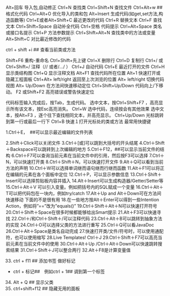 Alt+回车 导入包,自动修正
Ctrl+N   查找类
Ctrl+Shift+N 查找文件
Ctrl+Alt+w  ##格式化代码
Ctrl+Alt+O 优化导入的类和包
Alt+Insert 生成代码(如get,set方法,构造函数等)
Ctrl+E或者Alt+Shift+C  最近更改的代码
Ctrl+R 替换文本
Ctrl+F 查找文本
Ctrl+Shift+Space 自动补全代码
Ctrl+空格 代码提示
Ctrl+Alt+Space 类名或接口名提示
Ctrl+P 方法参数提示
Ctrl+Shift+Alt+N 查找类中的方法或变量
Alt+Shift+C 对比最近修改的代码

ctrl + shift +i ## 查看当前类或方法
 
Shift+F6  重构-重命名
Ctrl+Shift+先上键
Ctrl+X 删除行
Ctrl+D 复制行
Ctrl+/ 或 Ctrl+Shift+/  注释（// 或者/*...*/ ）
Ctrl+J  自动代码
Ctrl+E 最近打开的文件
Ctrl+H 显示类结构图
Ctrl+Q 显示注释文档
Alt+F1 查找代码所在位置
Alt+1 快速打开或隐藏工程面板
Ctrl+Alt+ left/right 返回至上次浏览的位置
Alt+ left/right 切换代码视图
Alt+ Up/Down 在方法间快速移动定位
Ctrl+Shift+Up/Down 代码向上/下移动。
F2 或Shift+F2 高亮错误或警告快速定位
 
代码标签输入完成后，按Tab，生成代码。
选中文本，按Ctrl+Shift+F7 ，高亮显示所有该文本，按Esc高亮消失。
Ctrl+W 选中代码，连续按会有其他效果
选中文本，按Alt+F3 ，逐个往下查找相同文本，并高亮显示。
Ctrl+Up/Down 光标跳转到第一行或最后一行下
Ctrl+B 快速１打开光标处的类或方法 
最常用快捷键

1.Ctrl＋E，　##可以显示最近编辑的文件列表

2.Shift＋Click可以关闭文件
3.Ctrl＋[或]可以跳到大括号的开头结尾
4.Ctrl＋Shift＋Backspace可以跳转到上次编辑的地方
5.Ctrl＋F12，##可以显示当前文件的结构
6.Ctrl＋F7可以查询当前元素在当前文件中的引用，然后按F3可以选择
7.Ctrl＋N，可以快速打开类
8.Ctrl＋Shift＋N，可以快速打开文件
9.Alt＋Q可以看到当前方法的声明
10.Ctrl＋W可以选择单词继而语句继而行继而函数
11.Alt＋F1可以将正在编辑的元素在各个面板中定位
12.Ctrl＋P，可以显示参数信息
13.Ctrl＋Shift＋Insert可以选择剪贴板内容并插入
14.Alt＋Insert可以生成构造器/Getter/Setter等
15.Ctrl＋Alt＋V 可以引入变量。例如把括号内的SQL赋成一个变量
16.Ctrl＋Alt＋T可以把代码包在一块内，例如try/catch
17.Alt＋Up and Alt＋Down可在方法间快速移动
下面的不是很有用
18.在一些地方按Alt＋Enter可以得到一些Intention Action，例如将”==”改为”equals()”
19.Ctrl＋Shift＋Alt＋N可以快速打开符号
20.Ctrl＋Shift＋Space在很多时候都能够给出Smart提示
21.Alt＋F3可以快速寻找
22.Ctrl＋/和Ctrl＋Shift＋/可以注释代码
23.Ctrl＋Alt＋B可以跳转到抽象方法的实现
24.Ctrl＋O可以选择父类的方法进行重写
25.Ctrl＋Q可以看JavaDoc
26.Ctrl＋Alt＋Space是类名自动完成
27.快速打开类/文件/符号时，可以使用通配符，也可以使用缩写
28.Live Templates! Ctrl＋J
29.Ctrl＋Shift＋F7可以高亮当前元素在当前文件中的使用
30.Ctrl＋Alt＋Up /Ctrl＋Alt＋Down可以快速跳转搜索结果
31.Ctrl＋Shift＋J可以整合两行
32.Alt＋F8是计算变量值

33. ctrl + f11 ## 添加书签 做好标记
  - ctrl +  标记##　例如ctrl + 1## 调到第一个标签

34. Alt + Q ## 显示父类
35. ctrl+shift+f12 ## 隐藏无用的面板






